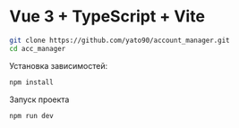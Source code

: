 # Vue 3 + TypeScript + Vite

```bash
git clone https://github.com/yato90/account_manager.git
cd acc_manager
```

Установка зависимостей:

```bash
npm install
```

Запуск проекта

```bash
npm run dev
```
